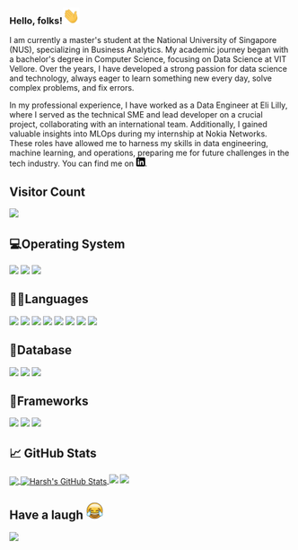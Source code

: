 <!-- # ![harsh sharma header](https://github.com/harshvs4/harshvs4/blob/main/images/cover.png) -->

### Hello, folks!<img src="https://github.com/harshvs4/harshvs4/blob/main/images/wave.gif" width="30px">

I am currently a master's student at the National University of Singapore (NUS), specializing in Business Analytics. My academic journey began with a bachelor's degree in Computer Science, focusing on Data Science at VIT Vellore. Over the years, I have developed a strong passion for data science and technology, always eager to learn something new every day, solve complex problems, and fix errors.

In my professional experience, I have worked as a Data Engineer at Eli Lilly, where I served as the technical SME and lead developer on a crucial project, collaborating with an international team. Additionally, I gained valuable insights into MLOps during my internship at Nokia Networks. These roles have allowed me to harness my skills in data engineering, machine learning, and operations, preparing me for future challenges in the tech industry.
You can find me on [![LinkedIn][1.2]][1].

<!-- Icons -->

[1.2]: https://github.com/harshvs4/harshvs4/blob/main/images/linkedin.png

<!-- Links to your social media accounts -->

[1]: https://www.linkedin.com/in/harsh-sharma-6b20a3165/


## Visitor Count
<div>
<p > 
<img src="https://profile-counter.glitch.me/harshvs4/count.svg" />
</p>
</div>


## 💻Operating System
![](https://img.shields.io/badge/Windows-0078D6?style=for-the-badge&logo=windows&logoColor=white)
![](https://img.shields.io/badge/Ubuntu-E95420?style=for-the-badge&logo=ubuntu&logoColor=white)
![](https://img.shields.io/badge/Kali_Linux-557C94?style=for-the-badge&logo=kali-linux&logoColor=white)

## 👩‍💻Languages
![](https://img.shields.io/badge/JavaScript-323330?style=for-the-badge&logo=javascript&logoColor=F7DF1E)
![](https://img.shields.io/badge/C%2B%2B-00599C?style=for-the-badge&logo=c%2B%2B&logoColor=white)
![](https://img.shields.io/badge/Java-ED8B00?style=for-the-badge&logo=java&logoColor=white)
![](https://img.shields.io/badge/PHP-777BB4?style=for-the-badge&logo=php&logoColor=white)
![](https://img.shields.io/badge/Python-3776AB?style=for-the-badge&logo=python&logoColor=white)
![](https://img.shields.io/badge/Numpy-777BB4?style=for-the-badge&logo=numpy&logoColor=white)
![](https://img.shields.io/badge/Pandas-2C2D72?style=for-the-badge&logo=pandas&logoColor=white)
![](https://img.shields.io/badge/Plotly-239120?style=for-the-badge&logo=plotly&logoColor=white)

## 🔧Database
![](https://img.shields.io/badge/MySQL-00000F?style=for-the-badge&logo=mysql&logoColor=white)
![](https://img.shields.io/badge/MongoDB-4EA94B?style=for-the-badge&logo=mongodb&logoColor=white)
![](https://img.shields.io/badge/Microsoft%20SQL%20Sever-CC2927?style=for-the-badge&logo=microsoft%20sql%20server&logoColor=white)

## 🚀Frameworks
![](https://img.shields.io/badge/Node.js-339933?style=for-the-badge&logo=nodedotjs&logoColor=white)
![](https://img.shields.io/badge/Express.js-000000?style=for-the-badge&logo=express&logoColor=white)
![](https://img.shields.io/badge/React-20232A?style=for-the-badge&logo=react&logoColor=61DAFB)



## &#x1f4c8; GitHub Stats

<a href="https://github.com/harshvs4/harshvs4">
  <img align="center" src="https://github-readme-stats.vercel.app/api/top-langs/?username=harshvs4&hide=java,html,tex&title_color=ffffff&text_color=c9cacc&icon_color=2bbc8a&bg_color=1d1f21&langs_count=3" />
</a>
<a href="https://github.com/harshvs4/harshvs4">
  <img align="center" src="https://github-readme-stats.vercel.app/api?username=harshvs4&show_icons=true&line_height=27&count_private=true&title_color=ffffff&text_color=c9cacc&icon_color=2bbc8a&bg_color=1d1f21" alt="Harsh's GitHub Stats" />
</a>
<a>
  <img height="190" src="https://github-readme-streak-stats.herokuapp.com/?user=harshvs4&layout=compact&theme=dark">
</a>
<a>
  <img src="https://activity-graph.herokuapp.com/graph?username=harshvs4&theme=github">
</a>

## Have a laugh <img src='https://github.com/harshvs4/harshvs4/blob/main/images/laughing_gif.gif' width='30px'>

<img src="https://readme-jokes.vercel.app/api"> 
<!-->
    
<!--
**harshvs4/harshvs4** is a ✨ _special_ ✨ repository because its `README.md` (this file) appears on your GitHub profile.
//imp
https://github.com/alexandresanlim/Badges4-README.md-Profile
https://towardsdatascience.com/build-a-stunning-readme-for-your-github-profile-9b80434fe5d7
Here are some ideas to get you started:

- 🔭 I’m currently working on ...
- 🌱 I’m currently learning ...
- 👯 I’m looking to collaborate on ...
- 🤔 I’m looking for help with ...
- 💬 Ask me about ...
- 📫 How to reach me: ...
- 😄 Pronouns: ...
- ⚡ Fun fact: ...
-->
